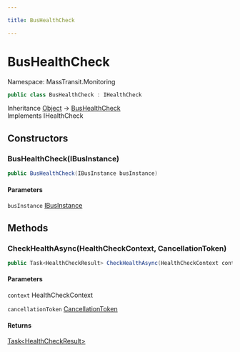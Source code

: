 ```yaml
---

title: BusHealthCheck

---
```


# BusHealthCheck

Namespace: MassTransit.Monitoring

```csharp
public class BusHealthCheck : IHealthCheck
```

Inheritance [Object](https://learn.microsoft.com/en-us/dotnet/api/system.object) → [BusHealthCheck](../masstransit-monitoring/bushealthcheck)<br/>
Implements IHealthCheck

## Constructors

### **BusHealthCheck(IBusInstance)**

```csharp
public BusHealthCheck(IBusInstance busInstance)
```

#### Parameters

`busInstance` [IBusInstance](../masstransit-transports/ibusinstance)<br/>

## Methods

### **CheckHealthAsync(HealthCheckContext, CancellationToken)**

```csharp
public Task<HealthCheckResult> CheckHealthAsync(HealthCheckContext context, CancellationToken cancellationToken)
```

#### Parameters

`context` HealthCheckContext<br/>

`cancellationToken` [CancellationToken](https://learn.microsoft.com/en-us/dotnet/api/system.threading.cancellationtoken)<br/>

#### Returns

[Task\<HealthCheckResult\>](https://learn.microsoft.com/en-us/dotnet/api/system.threading.tasks.task-1)<br/>
